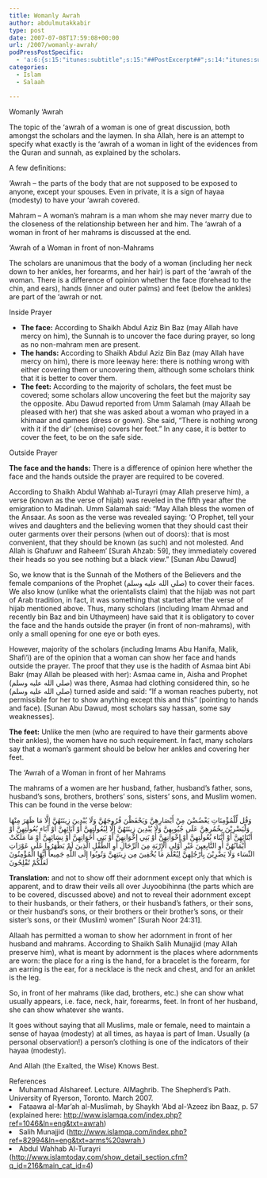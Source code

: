 ```yaml
---
title: Womanly Awrah
author: abdulmutakkabir
type: post
date: 2007-07-08T17:59:08+00:00
url: /2007/womanly-awrah/
podPressPostSpecific:
  - 'a:6:{s:15:"itunes:subtitle";s:15:"##PostExcerpt##";s:14:"itunes:summary";s:15:"##PostExcerpt##";s:15:"itunes:keywords";s:17:"##WordPressCats##";s:13:"itunes:author";s:10:"##Global##";s:15:"itunes:explicit";s:2:"No";s:12:"itunes:block";s:2:"No";}'
categories:
  - Islam
  - Salaah

---
```

<div class="miniTitle">
  Womanly &#8216;Awrah
</div>

The topic of the &#8216;awrah of a woman is one of great discussion, both amongst the scholars and the laymen. In sha Allah, here is an attempt to specify what exactly is the &#8216;awrah of a woman in light of the evidences from the Quran and sunnah, as explained by the scholars.

A few definitions:

&#8216;Awrah &#8211; the parts of the body that are not supposed to be exposed to anyone, except your spouses. Even in private, it is a sign of hayaa (modesty) to have your &#8216;awrah covered.

Mahram &#8211; A woman&#8217;s mahram is a man whom she may never marry due to the closeness of the relationship between her and him. The &#8216;awrah of a woman in front of her mahrams is discussed at the end.

<div class="miniTitle">
  &#8216;Awrah of a Woman in front of non-Mahrams
</div>

The scholars are unanimous that the body of a woman (including her neck down to her ankles, her forearms, and her hair) is part of the &#8216;awrah of the woman. There is a difference of opinion whether the face (forehead to the chin, and ears), hands (inner and outer palms) and feet (below the ankles) are part of the &#8216;awrah or not.

<div class="miniTitle">
  Inside Prayer
</div>

  * **The face:** According to Shaikh Abdul Aziz Bin Baz (may Allah have mercy on him), the Sunnah is to uncover the face during prayer, so long as no non-mahram men are present.
  * **The hands:** According to Shaikh Abdul Aziz Bin Baz (may Allah have mercy on him), there is more leeway here: there is nothing wrong with either covering them or uncovering them, although some scholars think that it is better to cover them.
  * **The feet:** According to the majority of scholars, the feet must be covered; some scholars allow uncovering the feet but the majority say the opposite. Abu Dawud reported from Umm Salamah (may Allaah be pleased with her) that she was asked about a woman who prayed in a khimaar and qamees (dress or gown). She said, &#8220;There is nothing wrong with it if the dir&#8217; (chemise) covers her feet.&#8221; In any case, it is better to cover the feet, to be on the safe side.

<div class="miniTitle">
  Outside Prayer
</div>

**The face and the hands:** There is a difference of opinion here whether the face and the hands outside the prayer are required to be covered.

According to Shaikh Abdul Wahhab al-Turayri (may Allah preserve him), a verse (known as the verse of hijab) was reveled in the fifth year after the emigration to Madinah. Umm Salamah said: &#8220;May Allah bless the women of the Ansaar. As soon as the verse was revealed saying: &#8216;O Prophet, tell your wives and daughters and the believing women that they should cast their outer garments over their persons (when out of doors): that is most convenient, that they should be known (as such) and not molested. And Allah is Ghafuwr and Raheem&#8217; [Surah Ahzab: 59], they immediately covered their heads so you see nothing but a black view.&#8221; [Sunan Abu Dawud]

So, we know that is the Sunnah of the Mothers of the Believers and the female companions of the Prophet (صلي الله عليه وسلم) to cover their faces. We also know (unlike what the orientalists claim) that the hijab was not part of Arab tradition, in fact, it was something that started after the verse of hijab mentioned above. Thus, many scholars (including Imam Ahmad and recently bin Baz and bin Uthaymeen) have said that it is obligatory to cover the face and the hands outside the prayer (in front of non-mahrams), with only a small opening for one eye or both eyes.

However, majority of the scholars (including Imams Abu Hanifa, Malik, Shafi&#8217;i) are of the opinion that a woman can show her face and hands outside the prayer. The proof that they use is the hadith of Asmaa bint Abi Bakr (may Allah be pleased with her): Asmaa came in, Aisha and Prophet (صلي الله عليه وسلم) was there, Asmaa had clothing considered thin, so he (صلي الله عليه وسلم) turned aside and said: &#8220;If a woman reaches puberty, not permissible for her to show anything except this and this&#8221; (pointing to hands and face). [Sunan Abu Dawud, most scholars say hassan, some say weaknesses].

**The feet:** Unlike the men (who are required to have their garments above their ankles), the women have no such requirement. In fact, many scholars say that a woman&#8217;s garment should be below her ankles and covering her feet.

<div class="miniTitle">
  The &#8216;Awrah of a Woman in front of her Mahrams
</div>

The mahrams of a women are her husband, father, husband&#8217;s father, sons, husband&#8217;s sons, brothers, brothers&#8217; sons, sisters&#8217; sons, and Muslim women. This can be found in the verse below:

<div class="quran">
  وَقُل لِّلْمُؤْمِنَاتِ يَغْضُضْنَ مِنْ أَبْصَارِهِنَّ وَيَحْفَظْنَ فُرُوجَهُنَّ وَلَا يُبْدِينَ زِينَتَهُنَّ إِلَّا مَا ظَهَرَ مِنْهَا وَلْيَضْرِبْنَ بِخُمُرِهِنَّ عَلَى جُيُوبِهِنَّ وَلَا يُبْدِينَ زِينَتَهُنَّ إِلَّا لِبُعُولَتِهِنَّ أَوْ آبَائِهِنَّ أَوْ آبَاء بُعُولَتِهِنَّ أَوْ أَبْنَائِهِنَّ أَوْ أَبْنَاء بُعُولَتِهِنَّ أَوْ إِخْوَانِهِنَّ أَوْ بَنِي إِخْوَانِهِنَّ أَوْ بَنِي أَخَوَاتِهِنَّ أَوْ نِسَائِهِنَّ أَوْ مَا مَلَكَتْ أَيْمَانُهُنَّ أَوِ التَّابِعِينَ غَيْرِ أُوْلِي الْإِرْبَةِ مِنَ الرِّجَالِ أَوِ الطِّفْلِ الَّذِينَ لَمْ يَظْهَرُوا عَلَى عَوْرَاتِ النِّسَاء وَلَا يَضْرِبْنَ بِأَرْجُلِهِنَّ لِيُعْلَمَ مَا يُخْفِينَ مِن زِينَتِهِنَّ وَتُوبُوا إِلَى اللَّهِ جَمِيعاً أَيُّهَا الْمُؤْمِنُونَ لَعَلَّكُمْ تُفْلِحُونَ
</div>

**Translation:** and not to show off their adornment except only that which is apparent, and to draw their veils all over Juyoobihinna (the parts which are to be covered, discussed above) and not to reveal their adornment except to their husbands, or their fathers, or their husband&#8217;s fathers, or their sons, or their husband&#8217;s sons, or their brothers or their brother&#8217;s sons, or their sister&#8217;s sons, or their (Muslim) women&#8221; [Surah Noor 24:31].

Allaah has permitted a woman to show her adornment in front of her husband and mahrams. According to Shaikh Salih Munajjid (may Allah preserve him), what is meant by adornment is the places where adornments are worn: the place for a ring is the hand, for a bracelet is the forearm, for an earring is the ear, for a necklace is the neck and chest, and for an anklet is the leg.

So, in front of her mahrams (like dad, brothers, etc.) she can show what usually appears, i.e. face, neck, hair, forearms, feet. In front of her husband, she can show whatever she wants.

It goes without saying that all Muslims, male or female, need to maintain a sense of hayaa (modesty) at all times, as hayaa is part of Iman. Usually (a personal observation!) a person&#8217;s clothing is one of the indicators of their hayaa (modesty).

And Allah (the Exalted, the Wise) Knows Best.

<div id="referencesTitle">
  References
</div>

<li class="reference">
  Muhammad Alshareef. Lecture. AlMaghrib. The Shepherd’s Path. University of Ryerson, Toronto. March 2007.
</li>
<li class="reference">
  Fataawa al-Mar&#8217;ah al-Muslimah, by Shaykh &#8216;Abd al-&#8216;Azeez ibn Baaz, p. 57 (explained here: <a href="http://www.islamqa.com/index.php?ref=1046&ln=eng&txt=awrah"> http://www.islamqa.com/index.php?ref=1046&ln=eng&txt=awrah</a>)
</li>
<li class="reference">
  Salih Munajjid (<a href="http://www.islamqa.com/index.php?ref=82994&ln=eng&txt=arms%20awrah">http://www.islamqa.com/index.php?ref=82994&ln=eng&txt=arms%20awrah </a>)
</li>
<li class="reference">
  Abdul Wahhab Al-Turayri (<a href="http://www.islamtoday.com/show_detail_section.cfm?q_id=216&main_cat_id=4">http://www.islamtoday.com/show_detail_section.cfm?q_id=216&main_cat_id=4</a>)
</li>